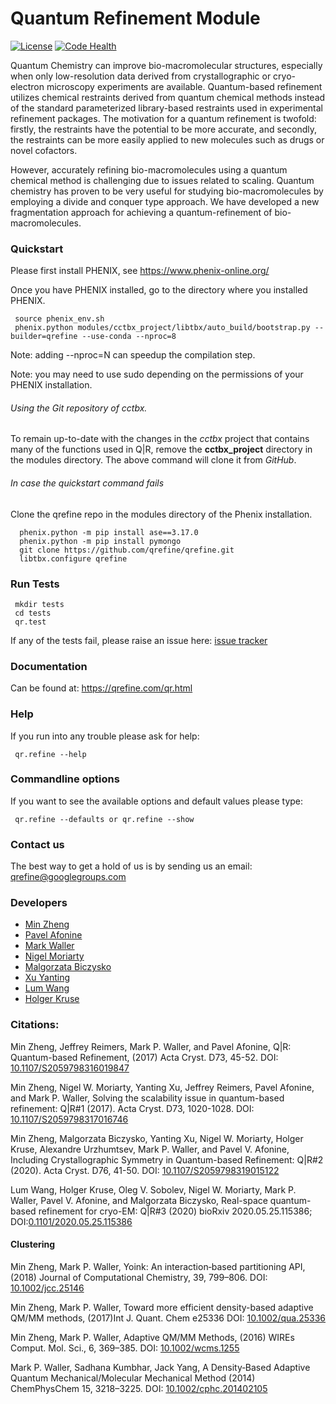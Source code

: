 # Quantum Refinement Module

[![License](https://img.shields.io/badge/License-Apache%202.0-blue.svg)](https://opensource.org/licenses/Apache-2.0)
[![Code Health](https://landscape.io/github/qrefine/qrefine/master/landscape.svg?style=flat)](https://landscape.io/github/qrefine/qrefine/master)


Quantum Chemistry can improve bio-macromolecular structures,
especially when only low-resolution data derived from crystallographic
or cryo-electron microscopy experiments are available. Quantum-based
refinement utilizes chemical restraints derived from quantum chemical
methods instead of the standard parameterized library-based restraints
used in experimental refinement packages. The motivation for a quantum
refinement is twofold: firstly, the restraints have the potential to
be more accurate, and secondly, the restraints can be more easily
applied to new molecules such as drugs or novel cofactors.

However, accurately refining bio-macromolecules using a quantum
chemical method is challenging due to issues related to
scaling. Quantum chemistry has proven to be very useful for studying
bio-macromolecules by employing a divide and conquer type approach. We
have developed a new fragmentation approach for achieving a
quantum-refinement of bio-macromolecules.


### Quickstart

Please first install PHENIX, see https://www.phenix-online.org/
 
Once you have PHENIX installed, go to the directory where you installed PHENIX.

```
 source phenix_env.sh
 phenix.python modules/cctbx_project/libtbx/auto_build/bootstrap.py --builder=qrefine --use-conda --nproc=8
 ```
 Note: adding --nproc=N can speedup the compilation step.

 Note: you may need to use sudo depending on the permissions of your PHENIX installation.

 ###### Using the Git repository of *cctbx*.

To remain up-to-date with the changes in the *cctbx* project that contains many
of the functions used in Q|R, remove the **cctbx_project** directory in the
modules directory. The above command will clone it from *GitHub*.

 ###### In case the quickstart command fails

 Clone the qrefine repo in the modules directory of the Phenix installation.
```
  phenix.python -m pip install ase==3.17.0
  phenix.python -m pip install pymongo
  git clone https://github.com/qrefine/qrefine.git
  libtbx.configure qrefine
```

 ### Run Tests 

``` 
 mkdir tests
 cd tests
 qr.test
```
If any of the tests fail, please raise an issue here: [issue tracker](https://github.com/qrefine/qrefine/issues)

 ### Documentation
 
 Can be found at: https://qrefine.com/qr.html
 

### Help 

If you run into any trouble please ask for help:
```
 qr.refine --help
```

### Commandline options

If you want to see the available options and default values please type:
```
 qr.refine --defaults or qr.refine --show
``` 


 

### Contact us 

The best way to get a hold of us is by sending us an email: qrefine@googlegroups.com


### Developers

* [Min Zheng](https://github.com/zhengmin317)
* [Pavel Afonine](https://github.com/pafonine)
* [Mark Waller](https://github.com/mpwaller)
* [Nigel Moriarty](https://github.com/nwmoriarty)
* [Malgorzata Biczysko](https://github.com/biczysko)
* [Xu Yanting](https://github.com/yanting0928)
* [Lum Wang](https://github.com/Mooooony)
* [Holger Kruse](https://github.com/hokru)


### Citations:

Min Zheng, Jeffrey Reimers, Mark P. Waller, and Pavel Afonine,
Q|R: Quantum-based Refinement, 
(2017) Acta Cryst. D73, 45-52.
DOI: [10.1107/S2059798316019847](http://scripts.iucr.org/cgi-bin/paper?S2059798316019847)

Min Zheng, Nigel W. Moriarty, Yanting Xu, Jeffrey Reimers,  Pavel Afonine, and Mark P. Waller,
Solving the scalability issue in quantum-based refinement: Q|R#1
(2017). Acta Cryst. D73, 1020-1028.
DOI: [10.1107/S2059798317016746](http://scripts.iucr.org/cgi-bin/paper?S2059798317016746)

Min Zheng, Malgorzata Biczysko, Yanting Xu, Nigel W. Moriarty, Holger Kruse, Alexandre Urzhumtsev, Mark P. Waller, and Pavel V. Afonine,
Including Crystallographic Symmetry in Quantum-based Refinement: Q|R#2
(2020). Acta Cryst. D76, 41-50.
DOI: [10.1107/S2059798319015122](http://scripts.iucr.org/cgi-bin/paper?S2059798319015122)

Lum Wang, Holger Kruse, Oleg V. Sobolev, Nigel W. Moriarty, Mark P. Waller, Pavel V. Afonine, and Malgorzata Biczysko,
Real-space quantum-based refinement for cryo-EM: Q|R#3
(2020) bioRxiv 2020.05.25.115386; 
DOI:[0.1101/2020.05.25.115386](https://www.biorxiv.org/content/10.1101/2020.05.25.115386v1)


#### Clustering

Min Zheng, Mark P. Waller, 
Yoink: An interaction‐based partitioning API,
(2018) Journal of Computational Chemistry, 39, 799–806.
DOI: [10.1002/jcc.25146](https://doi.org/10.1002/jcc.25146)

Min Zheng, Mark P. Waller, 
Toward more efficient density-based adaptive QM/MM methods, 
(2017)Int J. Quant. Chem  e25336 
DOI: [10.1002/qua.25336](https://doi.org/10.1002/qua.25336)

Min Zheng, Mark P. Waller, Adaptive QM/MM Methods,
(2016) WIREs Comput. Mol. Sci., 6, 369–385.
DOI: [10.1002/wcms.1255](https://doi.org/10.1002/wcms.1255)

Mark P. Waller, Sadhana Kumbhar, Jack Yang,
A Density‐Based Adaptive Quantum Mechanical/Molecular Mechanical Method
(2014) ChemPhysChem  15, 3218–3225. 
DOI: [10.1002/cphc.201402105](https://doi.org/10.1002/cphc.201402105 )



